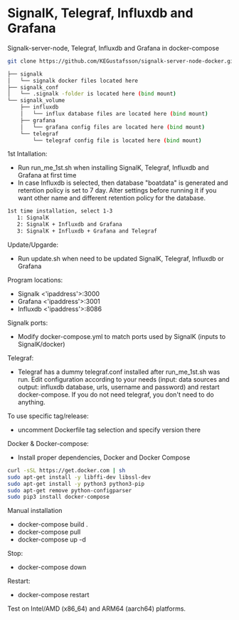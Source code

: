# SignalK, Telegraf, Influxdb and Grafana
Signalk-server-node, Telegraf, Influxdb and Grafana in docker-compose 
```bash
git clone https://github.com/KEGustafsson/signalk-server-node-docker.git signalk

├── signalk
│   └── signalk docker files located here 
├── signalk_conf
│   └── .signalk -folder is located here (bind mount) 
└── signalk_volume
    ├── influxdb
    │   └── influx database files are located here (bind mount)
    ├── grafana
    │   └── grafana config files are located here (bind mount)
    └── telegraf
        └── telegraf config file is located here (bind mount)
```
1st Intallation:
- Run run_me_1st.sh when installing SignalK, Telegraf, Influxdb and Grafana at first time
- In case Influxdb is selected, then database "boatdata" is generated and retention policy is set to 7 day. Alter settings before running it if you want other name and different retention policy for the database.
```bash
1st time installation, select 1-3
   1: SignalK
   2: SignalK + Influxdb and Grafana
   3: SignalK + Influxdb + Grafana and Telegraf
```

Update/Upgarde:
- Run update.sh when need to be updated SignalK, Telegraf, Influxdb or Grafana

Program locations:
- Signalk <'ipaddress'>:3000
- Grafana <'ipaddress'>:3001
- Influxdb <'ipaddress'>:8086

Signalk ports:
- Modify docker-compose.yml to match ports used by SignalK (inputs to SignalK/docker)

Telegraf:
- Telegraf has a dummy telegraf.conf installed after run_me_1st.sh was run. Edit configuration according to your needs (input: data sources and output: influxdb database, urls, username and password) and restart docker-compose. If you do not need telegraf, you don't need to do anything.

To use specific tag/release:
- uncomment Dockerfile tag selection and specify version there

Docker & Docker-compose:
- Install proper dependencies, Docker and Docker Compose
```bash
curl -sSL https://get.docker.com | sh
sudo apt-get install -y libffi-dev libssl-dev
sudo apt-get install -y python3 python3-pip
sudo apt-get remove python-configparser
sudo pip3 install docker-compose
```

Manual installation
- docker-compose build .
- docker-compose pull
- docker-compose up -d

Stop:
- docker-compose down

Restart:
- docker-compose restart

Test on Intel/AMD (x86_64) and ARM64 (aarch64) platforms.
